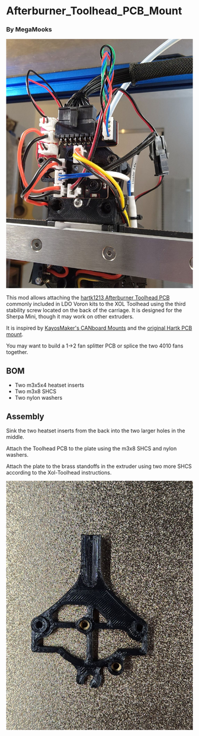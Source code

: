 # Afterburner_Toolhead_PCB_Mount
### By MegaMooks

![Assembled Mod](Images/20230728_131946.jpg)

This mod allows attaching the [hartk1213 Afterburner Toolhead PCB](https://github.com/VoronDesign/Voron-Hardware/tree/master/Afterburner_Toolhead_PCB) commonly included in LDO Voron kits to the XOL Toolhead using the third stability screw located on the back of the carriage. It is designed for the Sherpa Mini, though it may work on other extruders.

It is inspired by [KayosMaker's CANboard Mounts](https://github.com/Armchair-Engineering/Mantis-Xol/tree/main/STL/Hartk%20PCB%20Mount) and the [original Hartk PCB mount](https://github.com/Armchair-Engineering/Mantis-Xol/tree/main/STL/Hartk%20PCB%20Mount).

You may want to build a 1->2 fan splitter PCB or splice the two 4010 fans together.

## BOM

* Two m3x5x4 heatset inserts
* Two m3x8 SHCS
* Two nylon washers

## Assembly

Sink the two heatset inserts from the back into the two larger holes in the middle.

Attach the Toolhead PCB to the plate using the m3x8 SHCS and nylon washers.

Attach the plate to the brass standoffs in the extruder using two more SHCS according to the Xol-Toolhead instructions.

![Part with Heatset Inserts](Images/20230728_131928.jpg)
